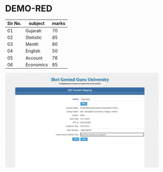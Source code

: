 # DEMO-RED
|Sir No.| subject | marks
|-|-|-|
| 01 | Gujarati | 70 |
| 02 | Stetistic | 85 |
| 03 | Menth | 80 |
| 04 | English | 50 |
| 05 | Account | 76 |
| 06 | Economics | 85 |

<img src="https://github.com/Prabhat99125/DEMO-RED/blob/main/Screenshot%202023-09-01%20193719.png" width="500">
